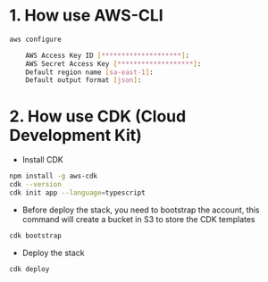 
# 1. How use AWS-CLI

```bash
aws configure

    AWS Access Key ID [********************]:
    AWS Secret Access Key [*******************]:
    Default region name [sa-east-1]:
    Default output format [json]:
```

# 2. How use CDK (Cloud Development Kit)

- Install CDK

```bash
npm install -g aws-cdk
cdk --version
cdk init app --language=typescript
```

- Before deploy the stack, you need to bootstrap the account, this command will create a bucket in S3 to store the CDK templates

```bash
cdk bootstrap
```

- Deploy the stack

```bash
cdk deploy
```